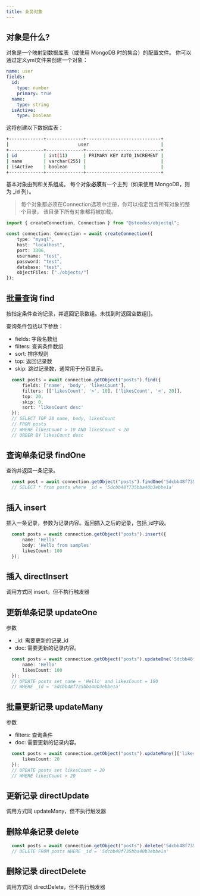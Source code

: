 ```yaml
---
title: 业务对象 
---
```


## 对象是什么?

对象是一个映射到数据库表（或使用 MongoDB 时的集合）的配置文件。
你可以通过定义yml文件来创建一个对象：

```yml
name: user
fields:
  id:
    type: number
    primary: true
  name:
    type: string
  isActive:
    type: boolean
```

这将创建以下数据库表：

```bash
+-------------+--------------+----------------------------+
|                          user                           |
+-------------+--------------+----------------------------+
| id          | int(11)      | PRIMARY KEY AUTO_INCREMENT |
| name        | varchar(255) |                            |
| isActive    | boolean      |                            |
+-------------+--------------+----------------------------+
```

基本对象由列和关系组成。
每个对象**必须**有一个主列（如果使用 MongoDB，则为 _id 列）。

> 每个对象都必须在Connection选项中注册，你可以指定包含所有对象的整个目录， 该目录下所有对象都将被加载。

```typescript
import { createConnection, Connection } from "@steedos/objectql";

const connection: Connection = await createConnection({
    type: "mysql",
    host: "localhost",
    port: 3306,
    username: "test",
    password: "test",
    database: "test",
    objectFiles: ["./objects/"]
});
```

## 批量查询 find

按指定条件查询记录，并返回记录数组。未找到时返回空数组[]。

查询条件包括以下参数：

- fields: 字段名数组
- filters: 查询条件数组
- sort: 排序规则
- top: 返回记录数
- skip: 跳过记录数，通常用于分页显示。

```typescript
  const posts = await connection.getObject("posts").find({
      fields: ['name', 'body', 'likesCount'],
      filters: [['likesCount', '>', 10], ['likesCount', '<', 20]],
      top: 20,
      skip: 0,
      sort: 'likesCount desc'
  });
  // SELECT TOP 20 name, body, likesCount
  // FROM posts
  // WHERE likesCount > 10 AND likesCount < 20
  // ORDER BY likesCount desc
```

## 查询单条记录 findOne

查询并返回一条记录。

```typescript
  const post = await connection.getObject("posts").findOne('5dcbb48f735bba40b3ebbe1a');
  // SELECT * from posts where _id = '5dcbb48f735bba40b3ebbe1a'
```

## 插入 insert

插入一条记录，参数为记录内容。返回插入之后的记录，包括_id字段。

```typescript
  const posts = await connection.getObject("posts").insert({
      name: 'Hello'
      body: 'Hello from samples'
      likesCount: 100
  });
```
## 插入 directInsert

调用方式同 insert，但不执行触发器

## 更新单条记录 updateOne

参数

- _id: 需要更新的记录_id
- doc: 需要更新的记录内容。

```typescript
  const posts = await connection.getObject("posts").updateOne('5dcbb48f735bba40b3ebbe1a', {
      name: 'Hello'
      likesCount: 100
  });
  // UPDATE posts set name = 'Hello' and likesCount = 100 
  // WHERE _id = '5dcbb48f735bba40b3ebbe1a'
```

## 批量更新记录 updateMany

参数

- filters: 查询条件
- doc: 需要更新的记录内容。

```typescript
  const posts = await connection.getObject("posts").updateMany([['likesCount', '>', '20']], {
      likesCount: 20
  });
  // UPDATE posts set likesCount = 20
  // WHERE likesCount > 20
```

## 更新记录 directUpdate
调用方式同 updateMany，但不执行触发器

## 删除单条记录 delete

```typescript
  const posts = await connection.getObject("posts").delete('5dcbb48f735bba40b3ebbe1a');
  // DELETE FROM posts WHERE _id = '5dcbb48f735bba40b3ebbe1a'
```

## 删除记录 directDelete
调用方式同 directDelete，但不执行触发器